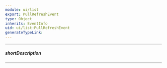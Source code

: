 ```yaml
---
module: ui/list
export: PullRefreshEvent
type: Object
inherits: EventInfo
uid: ui/list:PullRefreshEvent
generateTypeLink: 
---
```

---
##### shortDescription
<!-- Description goes here -->

---
<!-- Description goes here -->